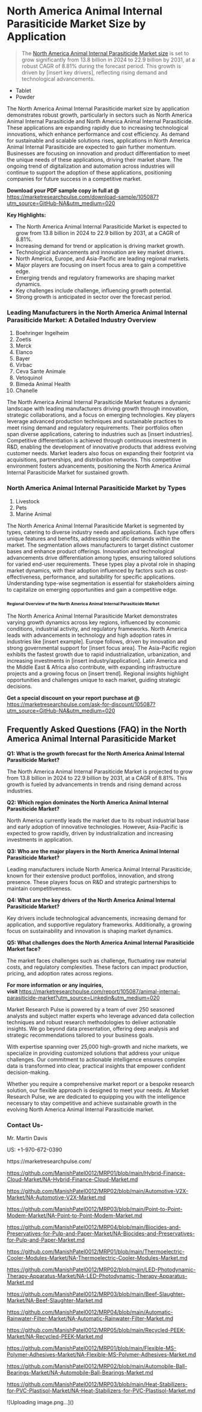 <h1>North America Animal Internal Parasiticide Market&nbsp;Size by Application</h1><blockquote><p>The <a href="https://marketresearchpulse.com/download-sample/105087?utm_source=GitHub-NA&amp;utm_medium=020">North America Animal Internal Parasiticide Market size</a> is set to grow significantly from 13.8 billion in 2024 to 22.9 billion by 2031, at a robust CAGR of 8.81% during the forecast period. This growth is driven by [insert key drivers], reflecting rising demand and technological advancements.</p></blockquote><ul><li>Tablet<li> Powder</li></ul><p>The North America Animal Internal Parasiticide market size by application demonstrates robust growth, particularly in sectors such as North America Animal Internal Parasiticide and North America Animal Internal Parasiticide. These applications are expanding rapidly due to increasing technological innovations, which enhance performance and cost efficiency. As demand for sustainable and scalable solutions rises, applications in North America Animal Internal Parasiticide are expected to gain further momentum. Businesses are focusing on innovation and product differentiation to meet the unique needs of these applications, driving their market share. The ongoing trend of digitalization and automation across industries will continue to support the adoption of these applications, positioning companies for future success in a competitive market.</p><p><strong>Download your PDF sample copy in full at @ </strong><a href="https://marketresearchpulse.com/download-sample/105087?utm_source=GitHub-NA&amp;utm_medium=020">https://marketresearchpulse.com/download-sample/105087?utm_source=GitHub-NA&amp;utm_medium=020</a></p><p><strong>Key Highlights: </strong></p><ul><li>The North America Animal Internal Parasiticide Market is expected to grow from 13.8 billion in 2024 to 22.9 billion by 2031, at a CAGR of 8.81%.</li><li>Increasing demand for trend or application is driving market growth.</li><li>Technological advancements and innovation are key market drivers.</li><li>North America, Europe, and Asia-Pacific are leading regional markets.</li><li>Major players are focusing on insert focus area to gain a competitive edge.</li><li>Emerging trends and regulatory frameworks are shaping market dynamics.</li><li>Key challenges include challenge, influencing growth potential.</li><li>Strong growth is anticipated in sector over the forecast period.</li></ul><h3>Leading Manufacturers in the North America Animal Internal Parasiticide Market: A Detailed Industry Overview</h3><ol><li>Boehringer Ingelheim</li><li>Zoetis</li><li>Merck</li><li>Elanco</li><li>Bayer</li><li>Virbac</li><li>Ceva Sante Animale</li><li>Vetoquinol</li><li>Bimeda Animal Health</li><li>Chanelle</li></ol><div class="flex max-w-full flex-col flex-grow"><div class="min-h-8 text-message flex w-full flex-col items-end gap-2 whitespace-normal break-words [.text-message+&amp;]:mt-5" dir="auto" data-message-author-role="assistant" data-message-id="fd8432e4-4910-450d-b182-61b7bfb0a01f" data-message-model-slug="gpt-4o"><div class="flex w-full flex-col gap-1 empty:hidden first:pt-[3px]"><div class="markdown prose w-full break-words dark:prose-invert light"><p>The North America Animal Internal Parasiticide Market features a dynamic landscape with leading manufacturers driving growth through innovation, strategic collaborations, and a focus on emerging technologies. Key players leverage advanced production techniques and sustainable practices to meet rising demand and regulatory requirements. Their portfolios often span diverse applications, catering to industries such as [insert industries]. Competitive differentiation is achieved through continuous investment in R&amp;D, enabling the development of innovative products that address evolving customer needs. Market leaders also focus on expanding their footprint via acquisitions, partnerships, and distribution networks. This competitive environment fosters advancements, positioning the North America Animal Internal Parasiticide Market for sustained growth.</p></div></div></div></div><h3>North America Animal Internal Parasiticide Market by Types</h3><ol><li>Livestock<li> Pets<li> Marine Animal</li></ol><div class="flex max-w-full flex-col flex-grow"><div class="min-h-8 text-message flex w-full flex-col items-end gap-2 whitespace-normal break-words [.text-message+&amp;]:mt-5" dir="auto" data-message-author-role="assistant" data-message-id="084470be-0bb7-4664-bddf-5156b4f41249" data-message-model-slug="gpt-4o-mini"><div class="flex w-full flex-col gap-1 empty:hidden first:pt-[3px]"><div class="markdown prose w-full break-words dark:prose-invert light"><p>The North America Animal Internal Parasiticide Market is segmented by types, catering to diverse industry needs and applications. Each type offers unique features and benefits, addressing specific demands within the market. The segmentation allows manufacturers to target distinct customer bases and enhance product offerings. Innovation and technological advancements drive differentiation among types, ensuring tailored solutions for varied end-user requirements. These types play a pivotal role in shaping market dynamics, with their adoption influenced by factors such as cost-effectiveness, performance, and suitability for specific applications. Understanding type-wise segmentation is essential for stakeholders aiming to capitalize on emerging opportunities and gain a competitive edge.</p></div></div></div></div><h3><span style="font-size: 11px;">Regional Overview of the North America Animal Internal Parasiticide Market</span></h3><div class="flex max-w-full flex-col flex-grow"><div class="min-h-8 text-message flex w-full flex-col items-end gap-2 whitespace-normal break-words [.text-message+&amp;]:mt-5" dir="auto" data-message-author-role="assistant" data-message-id="e9038762-ce64-4e30-91c9-9bd413514231" data-message-model-slug="gpt-4o-mini"><div class="flex w-full flex-col gap-1 empty:hidden first:pt-[3px]"><div class="markdown prose w-full break-words dark:prose-invert light"><p>The North America Animal Internal Parasiticide Market demonstrates varying growth dynamics across key regions, influenced by economic conditions, industrial activity, and regulatory frameworks. North America leads with advancements in technology and high adoption rates in industries like [insert example]. Europe follows, driven by innovation and strong governmental support for [insert focus area]. The Asia-Pacific region exhibits the fastest growth due to rapid industrialization, urbanization, and increasing investments in [insert industry/application]. Latin America and the Middle East &amp; Africa also contribute, with expanding infrastructure projects and a growing focus on [insert trend]. Regional insights highlight opportunities and challenges unique to each market, guiding strategic decisions.</p></div></div></div></div><p><strong>Get a special discount on your report purchase at @ </strong><a href="https://marketresearchpulse.com/ask-for-discount/105087?utm_source=GitHub-NA&amp;utm_medium=020">https://marketresearchpulse.com/ask-for-discount/105087?utm_source=GitHub-NA&amp;utm_medium=020</a></p><h2>Frequently Asked Questions (FAQ) in the North America Animal Internal Parasiticide Market</h2><p><strong>Q1: What is the growth forecast for the North America Animal Internal Parasiticide Market?</strong></p><p>The North America Animal Internal Parasiticide Market is projected to grow from 13.8 billion in 2024 to 22.9 billion by 2031, at a CAGR of 8.81%. This growth is fueled by advancements in trends and rising demand across industries.</p><p><strong>Q2: Which region dominates the North America Animal Internal Parasiticide Market?</strong></p><p>North America currently leads the market due to its robust industrial base and early adoption of innovative technologies. However, Asia-Pacific is expected to grow rapidly, driven by industrialization and increasing investments in application.</p><p><strong>Q3: Who are the major players in the North America Animal Internal Parasiticide Market?</strong></p><p>Leading manufacturers include North America Animal Internal Parasiticide, known for their extensive product portfolios, innovation, and strong presence. These players focus on R&amp;D and strategic partnerships to maintain competitiveness.</p><p><strong>Q4: What are the key drivers of the North America Animal Internal Parasiticide Market?</strong></p><p>Key drivers include technological advancements, increasing demand for application, and supportive regulatory frameworks. Additionally, a growing focus on sustainability and innovation is shaping market dynamics.</p><p><strong>Q5: What challenges does the North America Animal Internal Parasiticide Market face?</strong></p><p>The market faces challenges such as challenge, fluctuating raw material costs, and regulatory complexities. These factors can impact production, pricing, and adoption rates across regions.</p><p><strong>For more information or any inquiries, visit&nbsp;</strong><a href="https://marketresearchpulse.com/report/105087/animal-internal-parasiticide-market?utm_source=Linkedin&utm_medium=020">https://marketresearchpulse.com/report/105087/animal-internal-parasiticide-market?utm_source=Linkedin&utm_medium=020</a></p><p>Market Research Pulse is powered by a team of over 250 seasoned analysts and subject matter experts who leverage advanced data collection techniques and robust research methodologies to deliver actionable insights. We go beyond data presentation, offering deep analysis and strategic recommendations tailored to your business goals.</p><p>With expertise spanning over 25,000 high-growth and niche markets, we specialize in providing customized solutions that address your unique challenges. Our commitment to actionable intelligence ensures complex data is transformed into clear, practical insights that empower confident decision-making.</p><p>Whether you require a comprehensive market report or a bespoke research solution, our flexible approach is designed to meet your needs. At Market Research Pulse, we are dedicated to equipping you with the intelligence necessary to stay competitive and achieve sustainable growth in the evolving North America Animal Internal Parasiticide market.</p><h3><strong>Contact Us-</strong></h3><p>Mr. Martin Davis</p><p>US: +1-970-672-0390</p><p>https://marketresearchpulse.com/</p><p><a href="https://github.com/ManishPatel0012/MRP01/blob/main/Hybrid-Finance-Cloud-Market/NA-Hybrid-Finance-Cloud-Market.md">https://github.com/ManishPatel0012/MRP01/blob/main/Hybrid-Finance-Cloud-Market/NA-Hybrid-Finance-Cloud-Market.md</a></p><p><a href="https://github.com/ManishPatel0012/MRP02/blob/main/Automotive-V2X-Market/NA-Automotive-V2X-Market.md">https://github.com/ManishPatel0012/MRP02/blob/main/Automotive-V2X-Market/NA-Automotive-V2X-Market.md</a></p><p><a href="https://github.com/ManishPatel0012/MRP03/blob/main/Point-to-Point-Modem-Market/NA-Point-to-Point-Modem-Market.md">https://github.com/ManishPatel0012/MRP03/blob/main/Point-to-Point-Modem-Market/NA-Point-to-Point-Modem-Market.md</a></p><p><a href="https://github.com/ManishPatel0012/MRP04/blob/main/Biocides-and-Preservatives-for-Pulp-and-Paper-Market/NA-Biocides-and-Preservatives-for-Pulp-and-Paper-Market.md">https://github.com/ManishPatel0012/MRP04/blob/main/Biocides-and-Preservatives-for-Pulp-and-Paper-Market/NA-Biocides-and-Preservatives-for-Pulp-and-Paper-Market.md</a></p><p><a href="https://github.com/ManishPatel0012/MRP01/blob/main/Thermoelectric-Cooler-Modules-Market/NA-Thermoelectric-Cooler-Modules-Market.md">https://github.com/ManishPatel0012/MRP01/blob/main/Thermoelectric-Cooler-Modules-Market/NA-Thermoelectric-Cooler-Modules-Market.md</a></p><p><a href="https://github.com/ManishPatel0012/MRP02/blob/main/LED-Photodynamic-Therapy-Apparatus-Market/NA-LED-Photodynamic-Therapy-Apparatus-Market.md">https://github.com/ManishPatel0012/MRP02/blob/main/LED-Photodynamic-Therapy-Apparatus-Market/NA-LED-Photodynamic-Therapy-Apparatus-Market.md</a></p><p><a href="https://github.com/ManishPatel0012/MRP03/blob/main/Beef-Slaughter-Market/NA-Beef-Slaughter-Market.md">https://github.com/ManishPatel0012/MRP03/blob/main/Beef-Slaughter-Market/NA-Beef-Slaughter-Market.md</a></p><p><a href="https://github.com/ManishPatel0012/MRP04/blob/main/Automatic-Rainwater-Filter-Market/NA-Automatic-Rainwater-Filter-Market.md">https://github.com/ManishPatel0012/MRP04/blob/main/Automatic-Rainwater-Filter-Market/NA-Automatic-Rainwater-Filter-Market.md</a></p><p><a href="https://github.com/ManishPatel0012/MRP05/blob/main/Recycled-PEEK-Market/NA-Recycled-PEEK-Market.md">https://github.com/ManishPatel0012/MRP05/blob/main/Recycled-PEEK-Market/NA-Recycled-PEEK-Market.md</a></p><p><a href="https://github.com/ManishPatel0012/MRP01/blob/main/Flexible-MS-Polymer-Adhesives-Market/NA-Flexible-MS-Polymer-Adhesives-Market.md">https://github.com/ManishPatel0012/MRP01/blob/main/Flexible-MS-Polymer-Adhesives-Market/NA-Flexible-MS-Polymer-Adhesives-Market.md</a></p><p><a href="https://github.com/ManishPatel0012/MRP02/blob/main/Automobile-Ball-Bearings-Market/NA-Automobile-Ball-Bearings-Market.md">https://github.com/ManishPatel0012/MRP02/blob/main/Automobile-Ball-Bearings-Market/NA-Automobile-Ball-Bearings-Market.md</a></p><p><a href="https://github.com/ManishPatel0012/MRP03/blob/main/Heat-Stabilizers-for-PVC-Plastisol-Market/NA-Heat-Stabilizers-for-PVC-Plastisol-Market.md">https://github.com/ManishPatel0012/MRP03/blob/main/Heat-Stabilizers-for-PVC-Plastisol-Market/NA-Heat-Stabilizers-for-PVC-Plastisol-Market.md</a></p>
![Uploading image.png…]()
